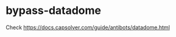 # bypass-datadome
Check https://docs.capsolver.com/guide/antibots/datadome.html
                                